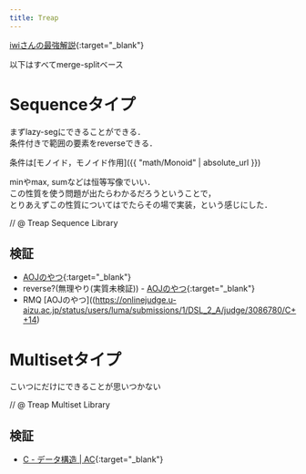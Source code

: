 ```yaml
---
title: Treap
---
```


[iwiさんの最強解説](https://www.slideshare.net/iwiwi/2-12188757){:target="_blank"}

以下はすべてmerge-splitベース

# Sequenceタイプ

まずlazy-segにできることができる．  
条件付きで範囲の要素をreverseできる．

条件は[モノイド，モノイド作用]({{ "math/Monoid" | absolute_url }})

minやmax, sumなどは恒等写像でいい．  
この性質を使う問題が出たらわかるだろうということで，  
とりあえずこの性質についてはでたらその場で実装，という感じにした．

// @ Treap Sequence Library

## 検証

* [AOJのやつ](https://onlinejudge.u-aizu.ac.jp/status/users/luma/submissions/1/DSL_2_F/judge/3086418/C++14){:target="_blank"}
* reverse?(無理やり(実質未検証)) - [AOJのやつ](https://onlinejudge.u-aizu.ac.jp/status/users/luma/submissions/1/DSL_2_G/judge/3086622/C++14){:target="_blank"}
* RMQ [AOJのやつ]((https://onlinejudge.u-aizu.ac.jp/status/users/luma/submissions/1/DSL_2_A/judge/3086780/C++14)


# Multisetタイプ

こいつにだけにできることが思いつかない

// @ Treap Multiset Library

## 検証

* [C - データ構造 \| AC](https://beta.atcoder.jp/contests/arc033/submissions/2978660){:target="_blank"}

